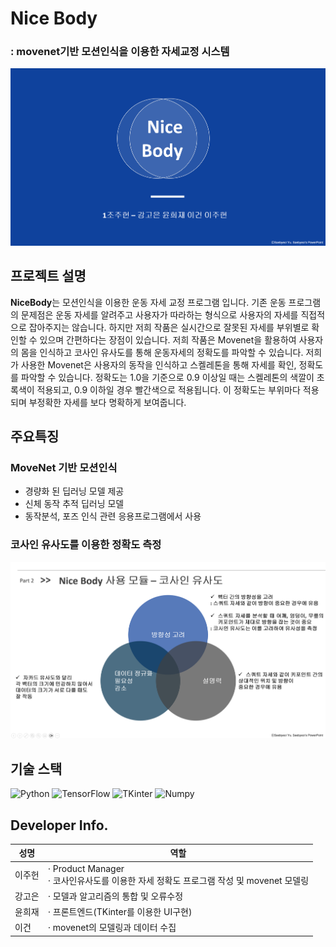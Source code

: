 # Nice Body

### : movenet기반 모션인식을 이용한 자세교정 시스템

<img src="./img/main.png">

## 프로젝트 설명

**NiceBody**는 모션인식을 이용한 운동 자세 교정 프로그램 입니다. 기존 운동 프로그램의 문제점은 운동 자세를 알려주고 사용자가 따라하는 형식으로 사용자의 자세를 직접적으로 잡아주지는 않습니다. 하지만 저희 작품은 실시간으로 잘못된 자세를 부위별로 확인할 수 있으며 간편하다는 장점이 있습니다. 저희 작품은 Movenet을 활용하여 사용자의 몸을 인식하고 코사인 유사도를 통해 운동자세의 정확도를 파악할 수 있습니다. 저희가 사용한 Movenet은 사용자의 동작을 인식하고 스켈레톤을 통해 자세를 확인, 정확도를 파악할 수 있습니다. 정확도는 1.0을 기준으로 0.9 이상일 때는 스켈레톤의 색깔이 초록색이 적용되고, 0.9 이하일 경우 빨간색으로 적용됩니다. 이 정확도는 부위마다 적용되며 부정확한 자세를 보다 명확하게 보여줍니다. 

## 주요특징

### MoveNet 기반 모션인식
- 경량화 된 딥러닝 모델 제공
- 신체 동작 추적 딥러닝 모델
- 동작분석, 포즈 인식 관련 응용프로그램에서 사용

### 코사인 유사도를 이용한 정확도 측정

<img src="./img/cosine.png">

## 기술 스택

![Python](https://img.shields.io/badge/-Python-3776AB?style=flat-square&logo=python&logoColor=white)
![TensorFlow](https://img.shields.io/badge/-TensorFlow-FF6F00?style=flat-square&logo=tensorflow&logoColor=white)
![TKinter](https://img.shields.io/badge/-TKinter-003366?style=flat-square&logo=tkinter&logoColor=white)
![Numpy](https://img.shields.io/badge/-Numpy-013243?style=flat-square&logo=numpy&logoColor=white)

## Developer Info.

| 성명                                      | 역할                                                                                                                                                                                      |
| ----------------------------------------- | ----------------------------------------------------------------------------------------------------------------------------------------------------------------------------------------- |
| 이주헌    | $\cdot$ Product Manager <br/> $\cdot$  코사인유사도를 이용한 자세 정확도 프로그램 작성 및 movenet 모델링 |
| 강고은 | $\cdot$ 모델과 알고리즘의 통합 및 오류수정                                       |
| 윤희재    | $\cdot$ 프론트엔드(TKinter를 이용한 UI구현)                                       |
| 이건  | $\cdot$ movenet의 모델링과 데이터 수집                      |

